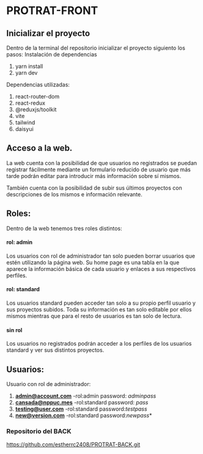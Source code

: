 # PROTRAT-FRONT
## Inicializar el proyecto
Dentro de la terminal del repositorio inicializar el proyecto siguiento los pasos:
Instalación de dependencias
1. yarn install
2. yarn dev

Dependencias utilizadas:
1. react-router-dom
2. react-redux
3. @reduxjs/toolkit
4. vite
5. tailwind
6. daisyui

## Acceso a la web.
La web cuenta con la posibilidad de que usuarios no registrados se puedan registrar fácilmente mediante un formulario reducido de usuario que más tarde podrán editar para introducir más información sobre sí mismos.

También cuenta con la posibilidad de subir sus últimos proyectos con descripciones de los mismos e información relevante.

## Roles:
Dentro de la web tenemos tres roles distintos:
#### rol: admin
Los usuarios con rol de administrador tan solo pueden borrar usuarios que estén utilizando la página web. Su home page es una tabla en la que aparece la información básica de cada usuario y enlaces a sus respectivos perfiles.
#### rol: standard
Los usuarios standard pueden acceder tan solo a su propio perfil usuario y sus proyectos subidos.
Toda su información es tan solo editable por ellos mismos mientras que para el resto de usuarios es tan solo de lectura.
#### sin rol
Los usuarios no registrados podrán acceder a los perfiles de los usuarios standard y ver sus distintos proyectos.

## Usuarios:
Usuario con rol de administrador:
1. **admin@account.com** -rol:admin password: *adminpass*
2. **cansada@nppuc.mes** -rol:standard password: *pass*
3. **testing@user.com** -rol:standard password:*testpass*
4. **new@version.com** -rol:standard password:*newpass**

### Repositorio del BACK
https://github.com/estherrc2408/PROTRAT-BACK.git
